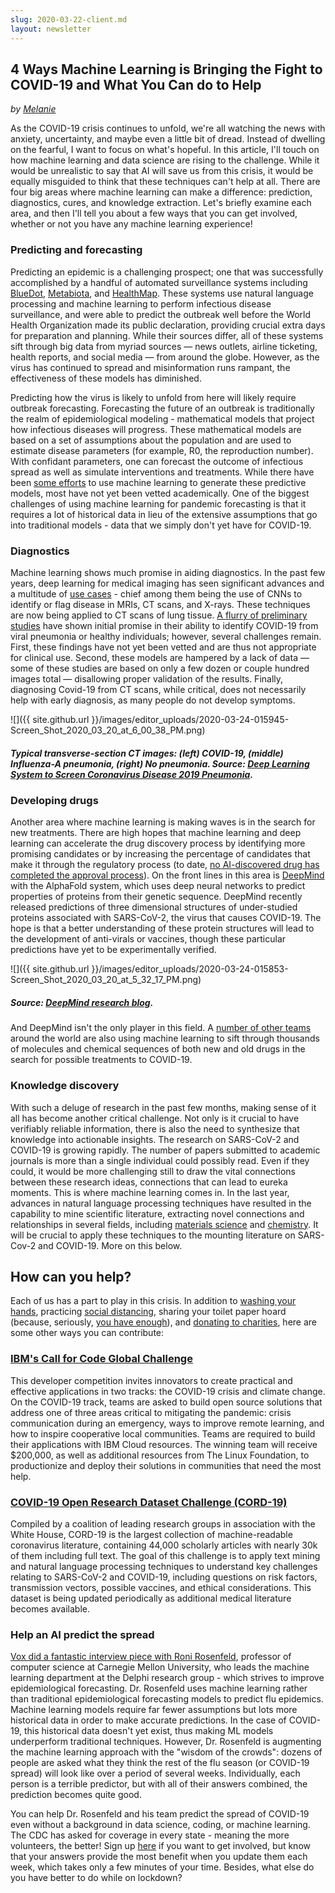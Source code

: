 ```yaml
---
slug: 2020-03-22-client.md
layout: newsletter
---
```


## 4 Ways Machine Learning is Bringing the Fight to COVID-19 and What You Can do to Help

_by [Melanie](https://www.linkedin.com/in/melanierbeck/)_

As the COVID-19 crisis continues to unfold, we're all watching the news with anxiety, uncertainty, and maybe even a little bit of dread. Instead of dwelling on the fearful, I want to focus on what's hopeful. In this article, I'll touch on how machine learning and data science are rising to the challenge. While it would be unrealistic to say that AI will save us from this crisis, it would be equally misguided to think that these techniques can't help at all. There are four big areas where machine learning can make a difference: prediction, diagnostics, cures, and knowledge extraction. Let's briefly examine each area, and then I'll tell you about a few ways that you can get involved, whether or not you have any machine learning experience! 

### Predicting and forecasting

Predicting an epidemic is a challenging prospect; one that was successfully accomplished by a handful of automated surveillance systems including [BlueDot](https://www.cnbc.com/2020/03/03/bluedot-used-artificial-intelligence-to-predict-coronavirus-spread.html), [Metabiota](http://metabiota.com/publications#!metabiota-risk-report-no-3-monitoring-and-risk-268), and [HealthMap](https://www.thecrimson.com/article/2020/3/3/hms-coronavirus-tracking-tool/). These systems use natural language processing and machine learning to perform infectious disease surveillance, and were able to predict the outbreak well before the World Health Organization made its public declaration, providing crucial extra days for preparation and planning. While their sources differ, all of these systems sift through big data from myriad sources — news outlets, airline ticketing, health reports, and social media — from around the globe. However, as the virus has continued to spread and misinformation runs rampant, the effectiveness of these models has diminished.  

Predicting how the virus is likely to unfold from here will likely require outbreak forecasting. Forecasting the future of an outbreak is traditionally the realm of epidemiological modeling - mathematical models that project how infectious diseases will progress. These mathematical models are based on a set of assumptions about the population and are used to estimate disease parameters (for example, R0, the reproduction number). With confidant parameters, one can forecast the outcome of infectious spread as well as simulate interventions and treatments. While there have been [some efforts](http://jtd.amegroups.com/article/view/36385/pdf) to use machine learning to generate these predictive models, most have not yet been vetted academically. One of the biggest challenges of using machine learning for pandemic forecasting is that it requires a lot of historical data in lieu of the extensive assumptions that go into traditional models - data that we simply don't yet have for COVID-19.  

### Diagnostics

Machine learning shows much promise in aiding diagnostics. In the past few years, deep learning for medical imaging has seen significant advances and a multitude of [use cases](https://healthitanalytics.com/news/top-5-use-cases-for-artificial-intelligence-in-medical-imaging) - chief among them being the use of CNNs to identify or flag disease in MRIs, CT scans, and X-rays. These techniques are now being applied to CT scans of lung tissue.  [A flurry of preliminary studies](https://scholar.google.com/scholar?oi=gsb40&q=deep%20learning%20CT%20covid&lookup=0&hl=en) have shown initial promise in their ability to identify COVID-19 from viral pneumonia or healthy individuals; however, several challenges remain. First, these findings have not yet been vetted and are thus not appropriate for clinical use. Second, these models are hampered by a lack of data — some of these studies are based on only a few dozen or couple hundred images total — disallowing proper validation of the results. Finally, diagnosing Covid-19 from CT scans, while critical, does not necessarily help with early diagnosis, as many people do not develop symptoms. 

![]({{ site.github.url }}/images/editor_uploads/2020-03-24-015945-Screen_Shot_2020_03_20_at_6_00_38_PM.png)
##### Typical transverse-section CT images: (left) COVID-19, (middle) Influenza-A pneumonia, (right) No pneumonia. Source: [Deep Learning System to Screen Coronavirus Disease 2019 Pneumonia](https://arxiv.org/abs/2002.09334). 

### Developing drugs

Another area where machine learning is making waves is in the search for new treatments. There are high hopes that machine learning and deep learning can accelerate the drug discovery process by identifying more promising candidates or by increasing the percentage of candidates that make it through the regulatory process (to date, [no AI-discovered drug has completed the approval process](https://www.nature.com/articles/d41586-019-03846-0)). On the front lines in this area is [DeepMind](https://deepmind.com/research/open-source/computational-predictions-of-protein-structures-associated-with-COVID-19) with the AlphaFold system, which uses deep neural networks to predict properties of proteins from their genetic sequence. DeepMind recently released predictions of three dimensional structures of under-studied proteins associated with SARS-CoV-2, the virus that causes COVID-19. The hope is that a better understanding of these protein structures will lead to the development of anti-virals or vaccines, though these particular predictions have yet to be experimentally verified.  

![]({{ site.github.url }}/images/editor_uploads/2020-03-24-015853-Screen_Shot_2020_03_20_at_5_32_17_PM.png)
##### Source: [DeepMind research blog](https://deepmind.com/blog/article/AlphaFold-Using-AI-for-scientific-discovery). 

And DeepMind isn't the only player in this field. A [number of other teams](https://spectrum.ieee.org/the-human-os/artificial-intelligence/medical-ai/companies-ai-coronavirus) around the world are also using machine learning to sift through thousands of molecules and chemical sequences of both new and old drugs in the search for possible treatments to COVID-19. 

### Knowledge discovery

With such a deluge of research in the past few months, making sense of it all has become another critical challenge. Not only is it crucial to have verifiably reliable information, there is also the need to synthesize that knowledge into actionable insights. The research on SARS-CoV-2 and COVID-19 is growing rapidly. The number of papers submitted to academic journals is more than a single individual could possibly read. Even if they could, it would be more challenging still to draw the vital connections between these research ideas, connections that can lead to eureka moments. This is where machine learning comes in. In the last year, advances in natural language processing techniques have resulted in the capability to mine scientific literature, extracting novel connections and relationships in several fields, including [materials science](https://thenewstack.io/ai-makes-new-scientific-discoveries-by-analyzing-old-research-papers/) and [chemistry](https://arxiv.org/abs/1903.00415). It will be crucial to apply these techniques to the mounting literature on SARS-Cov-2 and COVID-19. More on this below. 

## How can you help?

Each of us has a part to play in this crisis. In addition to [washing your hands](https://www.nytimes.com/2020/03/13/world/how-to-wash-your-hands-coronavirus.html), practicing [social distancing](https://www.npr.org/sections/health-shots/2020/03/17/817251610/its-time-to-get-serious-about-social-distancing-here-s-how), sharing your toilet paper hoard (because, seriously, [you have enough](https://howmuchtoiletpaper.com/)), and [donating to charities](https://www.washingtonpost.com/nation/2020/03/21/how-you-can-help-during-coronavirus/?arc404=true), here are some other ways you can contribute: 

### [IBM's Call for Code Global Challenge](https://callforcode.org/challenge/)

This developer competition invites innovators to create practical and effective applications in two tracks: the COVID-19 crisis and climate change. On the COVID-19 track, teams are asked to build open source solutions that address one of three areas critical to mitigating the pandemic: crisis communication during an emergency, ways to improve remote learning, and how to inspire cooperative local communities. Teams are required to build their applications with IBM Cloud resources. The winning team will receive $200,000, as well as additional resources from The Linux Foundation, to productionize and deploy their solutions in communities that need the most help.  

### [COVID-19 Open Research Dataset Challenge (CORD-19)](https://www.kaggle.com/allen-institute-for-ai/CORD-19-research-challenge)

Compiled by a coalition of leading research groups in association with the White House, CORD-19 is the largest collection of machine-readable coronavirus literature, containing 44,000 scholarly articles with nearly 30k of them including full text.  The goal of this challenge is to apply text mining and natural language processing techniques to understand key challenges relating to SARS-CoV-2 and COVID-19, including questions on risk factors, transmission vectors, possible vaccines, and ethical considerations. This dataset is being updated periodically as additional medical literature becomes available. 

### Help an AI predict the spread

[Vox did a fantastic interview piece with Roni Rosenfeld](https://www.vox.com/future-perfect/2020/3/19/21185686/ai-predicting-coronavirus-spread-forecasting-covid-19), professor of computer science at Carnegie Mellon University, who leads the machine learning department at the Delphi research group - which strives to improve epidemiological forecasting. Dr. Rosenfeld uses machine learning rather than traditional epidemiological forecasting models to predict flu epidemics. Machine learning models require far fewer assumptions but lots more historical data in order to make accurate predictions. In the case of COVID-19, this historical data doesn't yet exist, thus making ML models underperform traditional techniques. However, Dr. Rosenfeld is augmenting the machine learning approach with the "wisdom of the crowds": dozens of people are asked what they think the rest of the flu season (or COVID-19 spread) will look like over a period of several weeks. Individually, each person is a terrible predictor, but with all of their answers combined, the prediction becomes quite good. 

You can help Dr. Rosenfeld and his team predict the spread of COVID-19 even without a background in data science, coding, or machine learning. The CDC has asked for coverage in every state - meaning the more volunteers, the better! Sign up [here](https://delphi.cmu.edu/crowdcast/) if you want to get involved, but know that your answers provide the most benefit when you update them each week, which takes only a few minutes of your time. Besides, what else do you have better to do while on lockdown?
